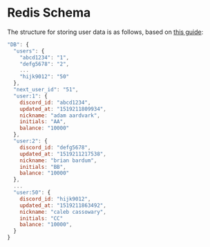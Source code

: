 # Redis Schema

The structure for storing user data is as follows, based on [this guide](https://redis.io/topics/twitter-clone):

```JAVASCRIPT
"DB": {
  "users": {
    "abcd1234": "1",
    "defg5678": "2",
    ...
    "hijk9012": "50"
  },
  "next_user_id": "51",
  "user:1": {
    discord_id: "abcd1234",
    updated_at: "1519211809934",
    nickname: "adam aardvark",
    initials: "AA",
    balance: "10000"
  },
  "user:2": {
    discord_id: "defg5678",
    updated_at: "1519211217538",
    nickname: "brian bardum",
    initials: "BB",
    balance: "10000"
  },
  ...
  "user:50": {
    discord_id: "hijk9012",
    updated_at: "1519211863492",
    nickname: "caleb cassowary",
    initials: "CC"
    balance: "10000",
  }
}
```
